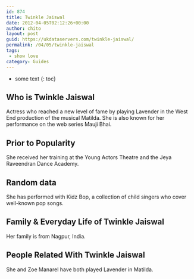 ```yaml
---
id: 874
title: Twinkle Jaiswal
date: 2012-04-05T02:12:26+00:00
author: chito
layout: post
guid: https://ukdataservers.com/twinkle-jaiswal/
permalink: /04/05/twinkle-jaiswal
tags:
 - show love
category: Guides
---
```


* some text
{: toc}
          
          
## Who is  Twinkle Jaiswal
                  
                  
                  
Actress who reached a new level of fame by playing Lavender in the West End production of the musical Matilda. She is also known for her performance on the web series Mauji Bhai.
                  
                
                
                
## Prior to Popularity 
                  
                  
                  
She received her training at the Young Actors Theatre and the Jeya Raveendran Dance Academy.
                  
                
                
                
## Random data 
                  
                  
                  
She has performed with Kidz Bop, a collection of child singers who cover well-known pop songs.  
                  
                
                
                
## Family & Everyday Life of Twinkle Jaiswal
                  
                  
                  
Her family is from Nagpur, India.
                  
                
                
                
## People Related With  Twinkle Jaiswal
                  
                  
                  
She and Zoe Manarel have both played Lavender in Matilda. 
                  
                
              
            
          
          
          
    
    
  
